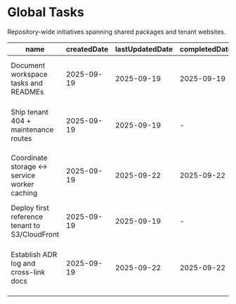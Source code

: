 # Global Tasks

Repository-wide initiatives spanning shared packages and tenant websites.

| name                                           | createdDate | lastUpdatedDate | completedDate | status   | description                                                                                                 |
| ---------------------------------------------- | ----------- | --------------- | ------------- | -------- | ----------------------------------------------------------------------------------------------------------- |
| Document workspace tasks and READMEs           | 2025-09-19  | 2025-09-19      | 2025-09-19    | complete | Audited every package and site to ensure README usage docs exist and tasks are tracked locally.             |
| Ship tenant 404 + maintenance routes           | 2025-09-19  | 2025-09-19      | -             | todo     | Add branded fallback pages across all websites so broken links and outages have graceful handling.          |
| Coordinate storage ↔ service worker caching   | 2025-09-19  | 2025-09-22      | 2025-09-22    | complete | Finalize the contract that lets storage preferences toggle caching buckets in `@guidogerb/components-sw`.   |
| Deploy first reference tenant to S3/CloudFront | 2025-09-19  | 2025-09-19      | -             | todo     | Use the publishing pipeline to launch one site end-to-end as a production validation.                       |
| Establish ADR log and cross-link docs          | 2025-09-19  | 2025-09-22      | 2025-09-22    | complete | Create an architecture decision record process and link SPEC, README, and publishing guides for onboarding. |
